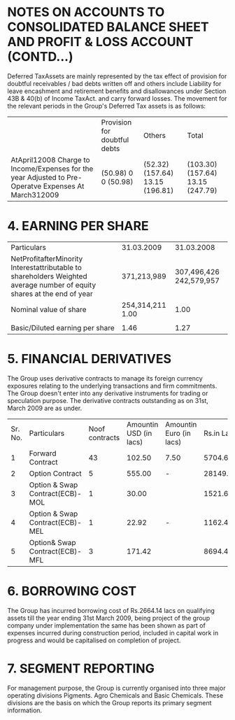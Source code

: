 # NOTES ON ACCOUNTS TO CONSOLIDATED BALANCE SHEET AND PROFIT & LOSS ACCOUNT (CONTD...)  

Deferred TaxAssets are mainly represented by the tax effect of provision for doubtful receivables / bad debts written off and others include Liability for leave encashment and retirement benefits and disallowances under Section 43B & 40(b) of Income TaxAct. and carry forward losses. The movement for the relevant periods in the Group's Deferred Tax assets is as follows:  

<html><body><table><tr><td></td><td>Provision for doubtful debts</td><td>Others</td><td>Total</td></tr><tr><td>AtApril12008 Charge to Income/Expenses for the year Adjusted to Pre-Operatve Expenses At March312009</td><td>(50.98) 0 0 (50.98)</td><td>(52.32) (157.64) 13.15 (196.81)</td><td>(103.30) (157.64) 13.15 (247.79)</td></tr></table></body></html>  

# 4. EARNING PER SHARE  

<html><body><table><tr><td>Particulars</td><td>31.03.2009</td><td>31.03.2008</td></tr><tr><td>NetProfitafterMinority Interestattributable to shareholders Weighted average number of equity shares at the end of year</td><td>371,213,989</td><td>307,496,426 242,579,957</td></tr><tr><td>Nominal value of share</td><td>254,314,211 1.00</td><td>1.00</td></tr><tr><td></td><td></td><td></td></tr><tr><td>Basic/Diluted earning per share</td><td>1.46</td><td>1.27</td></tr></table></body></html>  

# 5. FINANCIAL DERIVATIVES  

The Group uses derivative contracts to manage its foreign currency exposures relating to the underlying transactions and firm commitments. The Group doesn't enter into any derivative instruments for trading or speculation purpose. The derivative contracts outstanding as on 31st, March 2009 are as under.  

<html><body><table><tr><td>Sr. No.</td><td>Particulars</td><td>Noof contracts</td><td>Amountin USD (in lacs)</td><td>Amountin Euro (in lacs)</td><td>Rs.in Lacs</td></tr><tr><td>1</td><td>Forward Contract</td><td>43</td><td>102.50</td><td>7.50</td><td>5704.60</td></tr><tr><td>2</td><td>Option Contract</td><td>5</td><td>555.00</td><td>-</td><td>28149.60</td></tr><tr><td>3</td><td>Option & Swap Contract(ECB)-MOL</td><td>1</td><td>30.00</td><td></td><td>1521.60</td></tr><tr><td>4</td><td>Option & Swap Contract(ECB)-MEL</td><td>1</td><td>22.92</td><td>-</td><td>1162.44</td></tr><tr><td>5</td><td>Option& Swap Contract(ECB)-MFL</td><td>3</td><td>171.42</td><td></td><td>8694.42</td></tr></table></body></html>  

# 6. BORROWING COST  

The Group has incurred borrowing cost of Rs.2664.14 lacs on qualifying assets till the year ending 31st March 2009, being project of the group company under implementation the same has been shown as part of expenses incurred during construction period, included in capital work in progress and would be capitalised on completion of project.  

# 7. SEGMENT REPORTING  

For management purpose, the Group is currently organised into three major operating divisions  Pigments. Agro Chemicals and Basic Chemicals. These divisions are the basis on which the Group reports its primary segment information.  